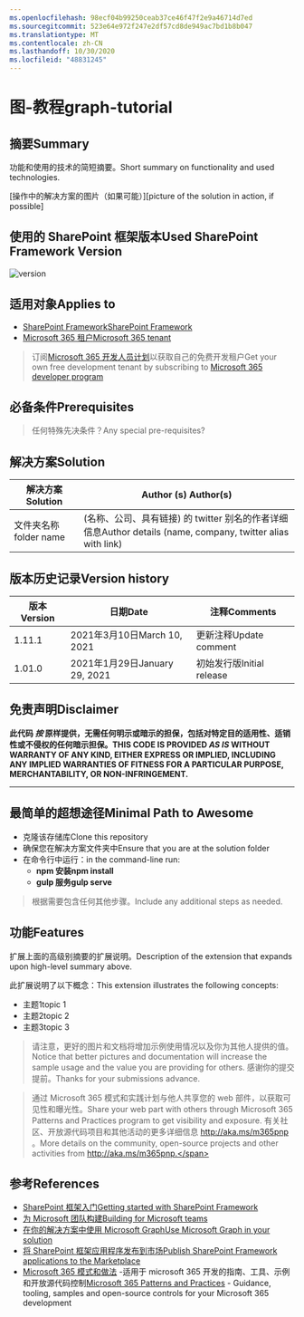 ```yaml
---
ms.openlocfilehash: 98ecf04b99250ceab37ce46f47f2e9a46714d7ed
ms.sourcegitcommit: 523e64e972f247e2df57cd8de949ac7bd1b8b047
ms.translationtype: MT
ms.contentlocale: zh-CN
ms.lasthandoff: 10/30/2020
ms.locfileid: "48831245"
---
```

# <a name="graph-tutorial"></a><span data-ttu-id="bbc4e-101">图-教程</span><span class="sxs-lookup"><span data-stu-id="bbc4e-101">graph-tutorial</span></span>

## <a name="summary"></a><span data-ttu-id="bbc4e-102">摘要</span><span class="sxs-lookup"><span data-stu-id="bbc4e-102">Summary</span></span>

<span data-ttu-id="bbc4e-103">功能和使用的技术的简短摘要。</span><span class="sxs-lookup"><span data-stu-id="bbc4e-103">Short summary on functionality and used technologies.</span></span>

<span data-ttu-id="bbc4e-104">[操作中的解决方案的图片（如果可能）]</span><span class="sxs-lookup"><span data-stu-id="bbc4e-104">[picture of the solution in action, if possible]</span></span>

## <a name="used-sharepoint-framework-version"></a><span data-ttu-id="bbc4e-105">使用的 SharePoint 框架版本</span><span class="sxs-lookup"><span data-stu-id="bbc4e-105">Used SharePoint Framework Version</span></span>

![version](https://img.shields.io/badge/version-1.11-green.svg)

## <a name="applies-to"></a><span data-ttu-id="bbc4e-107">适用对象</span><span class="sxs-lookup"><span data-stu-id="bbc4e-107">Applies to</span></span>

- [<span data-ttu-id="bbc4e-108">SharePoint Framework</span><span class="sxs-lookup"><span data-stu-id="bbc4e-108">SharePoint Framework</span></span>](https://aka.ms/spfx)
- [<span data-ttu-id="bbc4e-109">Microsoft 365 租户</span><span class="sxs-lookup"><span data-stu-id="bbc4e-109">Microsoft 365 tenant</span></span>](https://docs.microsoft.com/en-us/sharepoint/dev/spfx/set-up-your-developer-tenant)

> <span data-ttu-id="bbc4e-110">订阅[Microsoft 365 开发人员计划](http://aka.ms/o365devprogram)以获取自己的免费开发租户</span><span class="sxs-lookup"><span data-stu-id="bbc4e-110">Get your own free development tenant by subscribing to [Microsoft 365 developer program](http://aka.ms/o365devprogram)</span></span>

## <a name="prerequisites"></a><span data-ttu-id="bbc4e-111">必备条件</span><span class="sxs-lookup"><span data-stu-id="bbc4e-111">Prerequisites</span></span>

> <span data-ttu-id="bbc4e-112">任何特殊先决条件？</span><span class="sxs-lookup"><span data-stu-id="bbc4e-112">Any special pre-requisites?</span></span>

## <a name="solution"></a><span data-ttu-id="bbc4e-113">解决方案</span><span class="sxs-lookup"><span data-stu-id="bbc4e-113">Solution</span></span>

<span data-ttu-id="bbc4e-114">解决方案</span><span class="sxs-lookup"><span data-stu-id="bbc4e-114">Solution</span></span>|<span data-ttu-id="bbc4e-115">Author (s) </span><span class="sxs-lookup"><span data-stu-id="bbc4e-115">Author(s)</span></span>
--------|---------
<span data-ttu-id="bbc4e-116">文件夹名称</span><span class="sxs-lookup"><span data-stu-id="bbc4e-116">folder name</span></span> | <span data-ttu-id="bbc4e-117"> (名称、公司、具有链接) 的 twitter 别名的作者详细信息</span><span class="sxs-lookup"><span data-stu-id="bbc4e-117">Author details (name, company, twitter alias with link)</span></span>

## <a name="version-history"></a><span data-ttu-id="bbc4e-118">版本历史记录</span><span class="sxs-lookup"><span data-stu-id="bbc4e-118">Version history</span></span>

<span data-ttu-id="bbc4e-119">版本</span><span class="sxs-lookup"><span data-stu-id="bbc4e-119">Version</span></span>|<span data-ttu-id="bbc4e-120">日期</span><span class="sxs-lookup"><span data-stu-id="bbc4e-120">Date</span></span>|<span data-ttu-id="bbc4e-121">注释</span><span class="sxs-lookup"><span data-stu-id="bbc4e-121">Comments</span></span>
-------|----|--------
<span data-ttu-id="bbc4e-122">1.1</span><span class="sxs-lookup"><span data-stu-id="bbc4e-122">1.1</span></span>|<span data-ttu-id="bbc4e-123">2021年3月10日</span><span class="sxs-lookup"><span data-stu-id="bbc4e-123">March 10, 2021</span></span>|<span data-ttu-id="bbc4e-124">更新注释</span><span class="sxs-lookup"><span data-stu-id="bbc4e-124">Update comment</span></span>
<span data-ttu-id="bbc4e-125">1.0</span><span class="sxs-lookup"><span data-stu-id="bbc4e-125">1.0</span></span>|<span data-ttu-id="bbc4e-126">2021年1月29日</span><span class="sxs-lookup"><span data-stu-id="bbc4e-126">January 29, 2021</span></span>|<span data-ttu-id="bbc4e-127">初始发行版</span><span class="sxs-lookup"><span data-stu-id="bbc4e-127">Initial release</span></span>

## <a name="disclaimer"></a><span data-ttu-id="bbc4e-128">免责声明</span><span class="sxs-lookup"><span data-stu-id="bbc4e-128">Disclaimer</span></span>

<span data-ttu-id="bbc4e-129">**此代码 *按* 原样提供，无需任何明示或暗示的担保，包括对特定目的适用性、适销性或不侵权的任何暗示担保。**</span><span class="sxs-lookup"><span data-stu-id="bbc4e-129">**THIS CODE IS PROVIDED *AS IS* WITHOUT WARRANTY OF ANY KIND, EITHER EXPRESS OR IMPLIED, INCLUDING ANY IMPLIED WARRANTIES OF FITNESS FOR A PARTICULAR PURPOSE, MERCHANTABILITY, OR NON-INFRINGEMENT.**</span></span>

---

## <a name="minimal-path-to-awesome"></a><span data-ttu-id="bbc4e-130">最简单的超想途径</span><span class="sxs-lookup"><span data-stu-id="bbc4e-130">Minimal Path to Awesome</span></span>

- <span data-ttu-id="bbc4e-131">克隆该存储库</span><span class="sxs-lookup"><span data-stu-id="bbc4e-131">Clone this repository</span></span>
- <span data-ttu-id="bbc4e-132">确保您在解决方案文件夹中</span><span class="sxs-lookup"><span data-stu-id="bbc4e-132">Ensure that you are at the solution folder</span></span>
- <span data-ttu-id="bbc4e-133">在命令行中运行：</span><span class="sxs-lookup"><span data-stu-id="bbc4e-133">in the command-line run:</span></span>
  - <span data-ttu-id="bbc4e-134">**npm 安装**</span><span class="sxs-lookup"><span data-stu-id="bbc4e-134">**npm install**</span></span>
  - <span data-ttu-id="bbc4e-135">**gulp 服务**</span><span class="sxs-lookup"><span data-stu-id="bbc4e-135">**gulp serve**</span></span>

> <span data-ttu-id="bbc4e-136">根据需要包含任何其他步骤。</span><span class="sxs-lookup"><span data-stu-id="bbc4e-136">Include any additional steps as needed.</span></span>

## <a name="features"></a><span data-ttu-id="bbc4e-137">功能</span><span class="sxs-lookup"><span data-stu-id="bbc4e-137">Features</span></span>

<span data-ttu-id="bbc4e-138">扩展上面的高级别摘要的扩展说明。</span><span class="sxs-lookup"><span data-stu-id="bbc4e-138">Description of the extension that expands upon high-level summary above.</span></span>

<span data-ttu-id="bbc4e-139">此扩展说明了以下概念：</span><span class="sxs-lookup"><span data-stu-id="bbc4e-139">This extension illustrates the following concepts:</span></span>

- <span data-ttu-id="bbc4e-140">主题1</span><span class="sxs-lookup"><span data-stu-id="bbc4e-140">topic 1</span></span>
- <span data-ttu-id="bbc4e-141">主题2</span><span class="sxs-lookup"><span data-stu-id="bbc4e-141">topic 2</span></span>
- <span data-ttu-id="bbc4e-142">主题3</span><span class="sxs-lookup"><span data-stu-id="bbc4e-142">topic 3</span></span>

> <span data-ttu-id="bbc4e-143">请注意，更好的图片和文档将增加示例使用情况以及你为其他人提供的值。</span><span class="sxs-lookup"><span data-stu-id="bbc4e-143">Notice that better pictures and documentation will increase the sample usage and the value you are providing for others.</span></span> <span data-ttu-id="bbc4e-144">感谢你的提交提前。</span><span class="sxs-lookup"><span data-stu-id="bbc4e-144">Thanks for your submissions advance.</span></span>

> <span data-ttu-id="bbc4e-145">通过 Microsoft 365 模式和实践计划与他人共享您的 web 部件，以获取可见性和曝光性。</span><span class="sxs-lookup"><span data-stu-id="bbc4e-145">Share your web part with others through Microsoft 365 Patterns and Practices program to get visibility and exposure.</span></span> <span data-ttu-id="bbc4e-146">有关社区、开放源代码项目和其他活动的更多详细信息 http://aka.ms/m365pnp 。</span><span class="sxs-lookup"><span data-stu-id="bbc4e-146">More details on the community, open-source projects and other activities from http://aka.ms/m365pnp.</span></span>

## <a name="references"></a><span data-ttu-id="bbc4e-147">参考</span><span class="sxs-lookup"><span data-stu-id="bbc4e-147">References</span></span>

- [<span data-ttu-id="bbc4e-148">SharePoint 框架入门</span><span class="sxs-lookup"><span data-stu-id="bbc4e-148">Getting started with SharePoint Framework</span></span>](https://docs.microsoft.com/en-us/sharepoint/dev/spfx/set-up-your-developer-tenant)
- [<span data-ttu-id="bbc4e-149">为 Microsoft 团队构建</span><span class="sxs-lookup"><span data-stu-id="bbc4e-149">Building for Microsoft teams</span></span>](https://docs.microsoft.com/en-us/sharepoint/dev/spfx/build-for-teams-overview)
- [<span data-ttu-id="bbc4e-150">在你的解决方案中使用 Microsoft Graph</span><span class="sxs-lookup"><span data-stu-id="bbc4e-150">Use Microsoft Graph in your solution</span></span>](https://docs.microsoft.com/en-us/sharepoint/dev/spfx/web-parts/get-started/using-microsoft-graph-apis)
- [<span data-ttu-id="bbc4e-151">将 SharePoint 框架应用程序发布到市场</span><span class="sxs-lookup"><span data-stu-id="bbc4e-151">Publish SharePoint Framework applications to the Marketplace</span></span>](https://docs.microsoft.com/en-us/sharepoint/dev/spfx/publish-to-marketplace-overview)
- <span data-ttu-id="bbc4e-152">[Microsoft 365 模式和做法](https://aka.ms/m365pnp) -适用于 microsoft 365 开发的指南、工具、示例和开放源代码控制</span><span class="sxs-lookup"><span data-stu-id="bbc4e-152">[Microsoft 365 Patterns and Practices](https://aka.ms/m365pnp) - Guidance, tooling, samples and open-source controls for your Microsoft 365 development</span></span>
